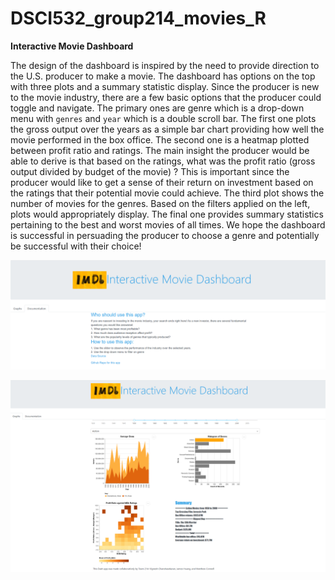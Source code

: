 # DSCI532_group214_movies_R

**Interactive Movie Dashboard**

The design of the dashboard is inspired by the need to provide direction to the U.S. producer to make a movie. The dashboard has options on the top with three plots and a summary statistic display. Since the producer is new to the movie industry, there are a few basic options that the producer could toggle and navigate. The primary ones are genre which is a drop-down menu with `genres` and `year` which is a double scroll bar. The first one plots the gross output over the years as a simple bar chart providing how well the movie performed in the box office. The second one is a heatmap plotted between profit ratio and ratings. The main insight the producer would be able to derive is that based on the ratings, what was the profit ratio (gross output divided by budget of the movie) ? This is important since the producer would like to get a sense of their return on investment based on the ratings that their potential movie could achieve.  The third plot shows the number of movies for the genres. Based on the filters applied on the left, plots would appropriately display. The final one provides summary statistics pertaining to the best and worst movies of all times. We hope the dashboard is successful in persuading the producer to choose a genre and potentially be successful with their choice!

![Dashboard](screenshots/imdb_documentation.PNG)

![Dashboard](screenshots/imdb_graph.PNG)
